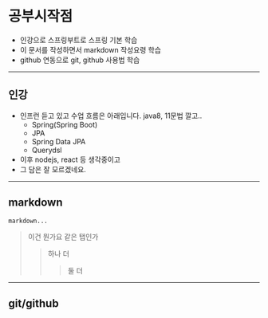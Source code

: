 # 공부시작점
- 인강으로 스프링부트로 스프링 기본 학습
- 이 문서를 작성하면서 markdown 작성요령 학습
- github 연동으로 git, github 사용법 학습
--------------------------
## 인강
- 인프런 듣고 있고 수업 흐름은 아래입니다. java8, 11문법 깔고..
  - Spring(Spring Boot) 
  - JPA 
  - Spring Data JPA
  - Querydsl
- 이후 nodejs, react 등 생각중이고
- 그 담은 잘 모르겠네요.
-----------------------
## markdown
```
markdown...
```
>이건 뭔가요
>같은 탭인가
>>하나 더
>>>둘 더



-----------------
## git/github

